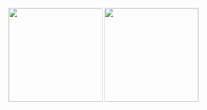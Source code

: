 <img height="190em" src="https://github-readme-stats.vercel.app/api?username=fabricioferreira859&show_icons=true&theme=dark"/>  <img height="190em" src="https://github-readme-stats.vercel.app/api/top-langs/?username=rafaballerini&layout=compact&theme=dark"/>

